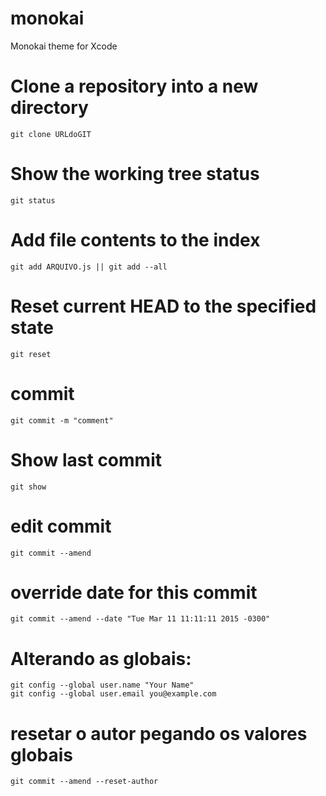 # monokai
Monokai theme for Xcode


# Clone a repository into a new directory
	git clone URLdoGIT


# Show the working tree status
	git status


# Add file contents to the index
	git add ARQUIVO.js || git add --all


# Reset current HEAD to the specified state
	git reset


# commit
	git commit -m "comment"


# Show last commit
	git show


# edit commit
	git commit --amend

# override date for this commit
	git commit --amend --date "Tue Mar 11 11:11:11 2015 -0300"

# Alterando as globais:
	git config --global user.name "Your Name"
	git config --global user.email you@example.com

# resetar o autor pegando os valores globais
  	git commit --amend --reset-author
